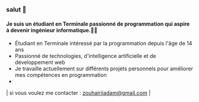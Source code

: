 ### salut 👋

 

#### Je suis un étudiant en Terminale passionné de programmation qui aspire à devenir ingénieur informatique.🧑‍💻

- Étudiant en Terminale intéressé par la programmation depuis l'âge de 14 ans
- Passionné de technologies, d'intelligence artificielle et de développement web
- Je travaille actuellement sur différents projets personnels pour améliorer mes compétences en programmation
-

| si vous voulez me contacter : zouhairiiadam@gmail.com |
